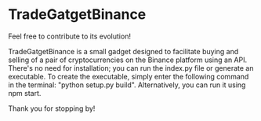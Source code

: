 # TradeGatgetBinance
Feel free to contribute to its evolution!

TradeGatgetBinance is a small gadget designed to facilitate buying and selling of a pair of cryptocurrencies on the Binance platform using an API. There's no need for installation; you can run the index.py file or generate an executable. To create the executable, simply enter the following command in the terminal: "python setup.py build". Alternatively, you can run it using npm start.

Thank you for stopping by!
